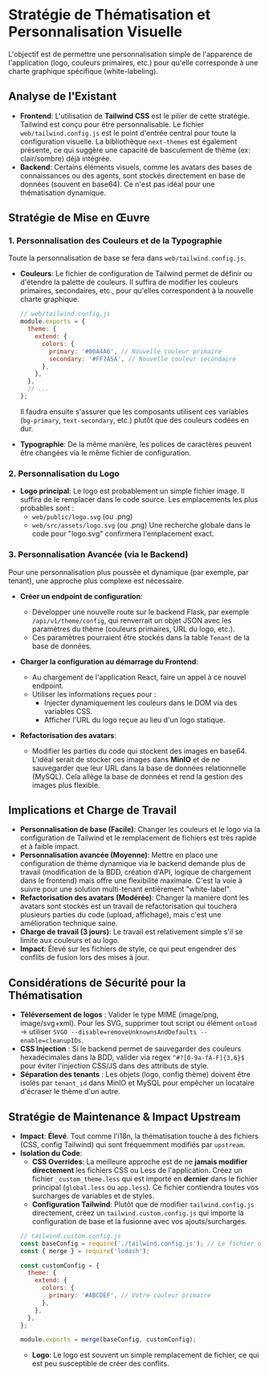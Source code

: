 # Stratégie de Thématisation et Personnalisation Visuelle

L'objectif est de permettre une personnalisation simple de l'apparence de l'application (logo, couleurs primaires, etc.) pour qu'elle corresponde à une charte graphique spécifique (white-labeling).

## Analyse de l'Existant

-   **Frontend**: L'utilisation de **Tailwind CSS** est le pilier de cette stratégie. Tailwind est conçu pour être personnalisable. Le fichier `web/tailwind.config.js` est le point d'entrée central pour toute la configuration visuelle. La bibliothèque `next-themes` est également présente, ce qui suggère une capacité de basculement de thème (ex: clair/sombre) déjà intégrée.
-   **Backend**: Certains éléments visuels, comme les avatars des bases de connaissances ou des agents, sont stockés directement en base de données (souvent en base64). Ce n'est pas idéal pour une thématisation dynamique.

## Stratégie de Mise en Œuvre

### 1. Personnalisation des Couleurs et de la Typographie

Toute la personnalisation de base se fera dans `web/tailwind.config.js`.

-   **Couleurs**: Le fichier de configuration de Tailwind permet de définir ou d'étendre la palette de couleurs. Il suffira de modifier les couleurs primaires, secondaires, etc., pour qu'elles correspondent à la nouvelle charte graphique.
    ```javascript
    // web/tailwind.config.js
    module.exports = {
      theme: {
        extend: {
          colors: {
            primary: '#00A4A6', // Nouvelle couleur primaire
            secondary: '#FF7A5A', // Nouvelle couleur secondaire
          },
        },
      },
      // ...
    };
    ```
    Il faudra ensuite s'assurer que les composants utilisent ces variables (`bg-primary`, `text-secondary`, etc.) plutôt que des couleurs codées en dur.

-   **Typographie**: De la même manière, les polices de caractères peuvent être changées via le même fichier de configuration.

### 2. Personnalisation du Logo

-   **Logo principal**: Le logo est probablement un simple fichier image. Il suffira de le remplacer dans le code source. Les emplacements les plus probables sont :
    -   `web/public/logo.svg` (ou .png)
    -   `web/src/assets/logo.svg` (ou .png)
    Une recherche globale dans le code pour "logo.svg" confirmera l'emplacement exact.

### 3. Personnalisation Avancée (via le Backend)

Pour une personnalisation plus poussée et dynamique (par exemple, par tenant), une approche plus complexe est nécessaire.

-   **Créer un endpoint de configuration**:
    -   Développer une nouvelle route sur le backend Flask, par exemple `/api/v1/theme/config`, qui renverrait un objet JSON avec les paramètres du thème (couleurs primaires, URL du logo, etc.).
    -   Ces paramètres pourraient être stockés dans la table `Tenant` de la base de données.

-   **Charger la configuration au démarrage du Frontend**:
    -   Au chargement de l'application React, faire un appel à ce nouvel endpoint.
    -   Utiliser les informations reçues pour :
        -   Injecter dynamiquement les couleurs dans le DOM via des variables CSS.
        -   Afficher l'URL du logo reçue au lieu d'un logo statique.

-   **Refactorisation des avatars**:
    -   Modifier les parties du code qui stockent des images en base64. L'idéal serait de stocker ces images dans **MinIO** et de ne sauvegarder que leur URL dans la base de données relationnelle (MySQL). Cela allège la base de données et rend la gestion des images plus flexible.

## Implications et Charge de Travail

-   **Personnalisation de base (Facile)**: Changer les couleurs et le logo via la configuration de Tailwind et le remplacement de fichiers est très rapide et à faible impact.
-   **Personnalisation avancée (Moyenne)**: Mettre en place une configuration de thème dynamique via le backend demande plus de travail (modification de la BDD, création d'API, logique de chargement dans le frontend) mais offre une flexibilité maximale. C'est la voie à suivre pour une solution multi-tenant entièrement "white-label".
-   **Refactorisation des avatars (Modérée)**: Changer la manière dont les avatars sont stockés est un travail de refactorisation qui touchera plusieurs parties du code (upload, affichage), mais c'est une amélioration technique saine.
-   **Charge de travail (3 jours)**: Le travail est relativement simple s'il se limite aux couleurs et au logo.
-   **Impact**: Élevé sur les fichiers de style, ce qui peut engendrer des conflits de fusion lors des mises à jour.

## Considérations de Sécurité pour la Thématisation

- **Téléversement de logos** : Valider le type MIME (image/png, image/svg+xml). Pour les SVG, supprimer tout script ou élément `onload` → utiliser `SVGO --disable=removeUnknownsAndDefaults --enable=cleanupIDs`.
- **CSS Injection** : Si le backend permet de sauvegarder des couleurs hexadécimales dans la BDD, valider via regex `^#?[0-9a-fA-F]{3,6}$` pour éviter l'injection CSS/JS dans des attributs de style.
- **Séparation des tenants** : Les objets (logo, config thème) doivent être isolés par `tenant_id` dans MinIO et MySQL pour empêcher un locataire d'écraser le thème d'un autre.

## Stratégie de Maintenance & Impact Upstream

-   **Impact**: **Élevé**. Tout comme l'i18n, la thématisation touche à des fichiers (CSS, config Tailwind) qui sont fréquemment modifiés par `upstream`.
-   **Isolation du Code**:
    -   **CSS Overrides**: La meilleure approche est de ne **jamais modifier directement** les fichiers CSS ou Less de l'application. Créez un fichier `_custom_theme.less` qui est importé en **dernier** dans le fichier principal (`global.less` ou `app.less`). Ce fichier contiendra toutes vos surcharges de variables et de styles.
    -   **Configuration Tailwind**: Plutôt que de modifier `tailwind.config.js` directement, créez un `tailwind.custom.config.js` qui importe la configuration de base et la fusionne avec vos ajouts/surcharges.
    ```javascript
    // tailwind.custom.config.js
    const baseConfig = require('./tailwind.config.js'); // Le fichier original renommé ou de base
    const { merge } = require('lodash');

    const customConfig = {
      theme: {
        extend: {
          colors: {
            primary: '#ABCDEF', // Votre couleur primaire
          },
        },
      },
    };

    module.exports = merge(baseConfig, customConfig);
    ```
    -   **Logo**: Le logo est souvent un simple remplacement de fichier, ce qui est peu susceptible de créer des conflits. 
